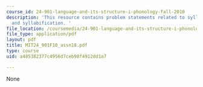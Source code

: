 ```yaml
---
course_id: 24-901-language-and-its-structure-i-phonology-fall-2010
description: 'This resource contains problem statements related to syllables I: structure
  and syllabification. '
file_location: /coursemedia/24-901-language-and-its-structure-i-phonology-fall-2010/a485382377c4956d7ceb98f4912dd1a7_MIT24_901F10_assn18.pdf
file_type: application/pdf
layout: pdf
title: MIT24_901F10_assn18.pdf
type: course
uid: a485382377c4956d7ceb98f4912dd1a7

---
```

None